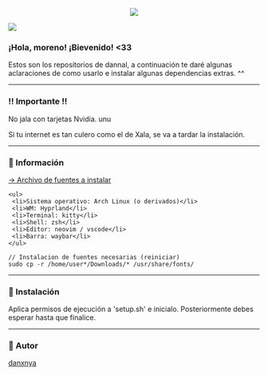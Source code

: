  <html>
  <body>
    <p align="center">
     <img src='https://media.tenor.com/CUtwrgs0dVUAAAAd/anime-girl.gif'>
   </p>
    <img src='https://i.postimg.cc/2yXGZB5N/image.png'>
   <br/>
   <h3>¡Hola, moreno! ¡Bievenido! <33</h3>
   <p>
      Estos son los repositorios de dannal, a continuación te daré algunas aclaraciones de como usarlo e instalar algunas dependencias extras. ^^
   </p>
   <hr>
   <h3>‼️ Importante !!</h3>
    <p>No jala con tarjetas Nvidia. unu</p>
    <p>Si tu internet es tan culero como el de Xala, se va a tardar la instalación.</p>
   <hr>
   <h3>🍧 Información</h3>
    <p><a href="https://mega.nz/file/GxFVSLLY#etuNc6QRrEl6wgl_ZatvomojDhkBTFPqlKS7ELk7KAM"> -> Archivo de fuentes a instalar</a></p>

    <ul>
     <li>Sistema operativo: Arch Linux (o derivados)</li>
     <li>WM: Hyprland</li>
     <li>Terminal: kitty</li>
     <li>Shell: zsh</li>
     <li>Editor: neovim / vscode</li>
     <li>Barra: waybar</li>
    </ul>

    // Instalacion de fuentes necesarias (reiniciar)
    sudo cp -r /home/user*/Downloads/* /usr/share/fonts/
   <hr>
   <h3>🔧 Instalación</h3>
   <p>Aplica permisos de ejecución a 'setup.sh' e inicialo. Posteriormente debes esperar hasta que finalice.</p>
   <hr>
   <h3>👤 Autor</h3>
   <p><a href="https://github.com/danxnya">danxnya</a></p>

  </body>
  </html>

